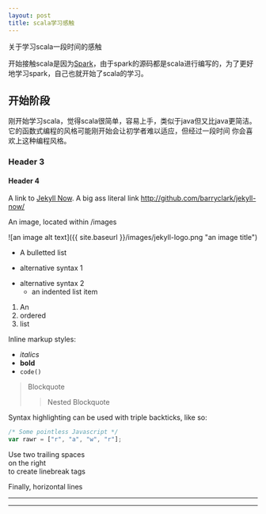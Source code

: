 ```yaml
---
layout: post
title: scala学习感触
---
```


关于学习scala一段时间的感触


开始接触scala是因为[Spark](http://spark.apache.org/)，由于spark的源码都是scala进行编写的，为了更好地学习spark，自己也就开始了scala的学习。


## 开始阶段
刚开始学习scala，觉得scala很简单，容易上手，类似于java但又比java更简洁。它的函数式编程的风格可能刚开始会让初学者难以适应，但经过一段时间
你会喜欢上这种编程风格。 

### Header 3

#### Header 4

A link to [Jekyll Now](http://github.com/barryclark/jekyll-now/). A big ass literal link <http://github.com/barryclark/jekyll-now/>

An image, located within /images

![an image alt text]({{ site.baseurl }}/images/jekyll-logo.png "an image title")

* A bulletted list
- alternative syntax 1
+ alternative syntax 2
  - an indented list item

1. An
2. ordered
3. list

Inline markup styles:

- _italics_
- **bold**
- `code()`

> Blockquote
>> Nested Blockquote

Syntax highlighting can be used with triple backticks, like so:

```javascript
/* Some pointless Javascript */
var rawr = ["r", "a", "w", "r"];
```

Use two trailing spaces  
on the right  
to create linebreak tags  

Finally, horizontal lines

----
****
